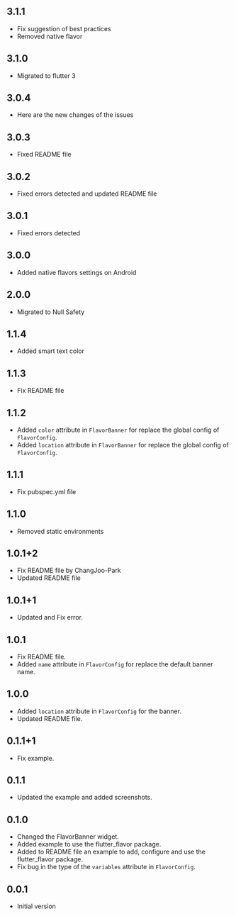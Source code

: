 ## 3.1.1

- Fix suggestion of best practices
- Removed native flavor

## 3.1.0

- Migrated to flutter 3

## 3.0.4

- Here are the new changes of the issues

## 3.0.3

- Fixed README file

## 3.0.2

- Fixed errors detected and updated README file

## 3.0.1

- Fixed errors detected

## 3.0.0

- Added native flavors settings on Android

## 2.0.0

- Migrated to Null Safety

## 1.1.4

- Added smart text color

## 1.1.3

- Fix README file

## 1.1.2

- Added `color` attribute in `FlavorBanner` for replace the global config of `FlavorConfig`.
- Added `location` attribute in `FlavorBanner` for replace the global config of `FlavorConfig`.

## 1.1.1

- Fix pubspec.yml file

## 1.1.0

- Removed static environments

## 1.0.1+2

- Fix README file by ChangJoo-Park
- Updated README file

## 1.0.1+1

- Updated and Fix error.

## 1.0.1

- Fix README file.
- Added `name` attribute in `FlavorConfig` for replace the default banner name.

## 1.0.0

- Added `location` attribute in `FlavorConfig` for the banner.
- Updated README file.

## 0.1.1+1

- Fix example.

## 0.1.1

- Updated the example and added screenshots.

## 0.1.0

- Changed the FlavorBanner widget.
- Added example to use the flutter_flavor package.
- Added to README file an example to add, configure and use the flutter_flavor package.
- Fix bug in the type of the `variables` attribute in `FlavorConfig`.

## 0.0.1

- Initial version
